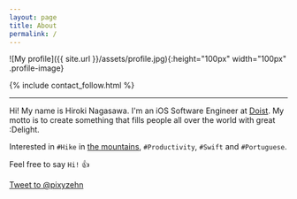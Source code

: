```yaml
---
layout: page
title: About
permalink: /
---
```


![My profile]({{ site.url }}/assets/profile.jpg){:height="100px" width="100px" .profile-image}

{% include contact_follow.html %}

<hr>

Hi! My name is Hiroki Nagasawa. I'm an iOS Software Engineer at [Doist](https://doist.com). My motto is to create something that fills people all over the world with great :Delight.

Interested in `#Hike` in [the mountains](https://pixyzehn.com/mountain/), `#Productivity`, `#Swift` and `#Portuguese`.

Feel free to say `Hi!` :+1:

<a href="https://twitter.com/intent/tweet?screen_name=pixyzehn" class="twitter-mention-button" data-size="large" data-text="Hi!" data-show-count="false">Tweet to @pixyzehn</a><script async src="//platform.twitter.com/widgets.js" charset="utf-8"></script>

